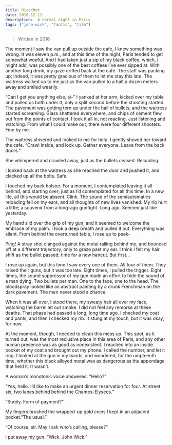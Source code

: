 ```yaml
---
title: Ricochet
date: 2016-12-11
description:  A normal night in Paris
tags: ["john-wick", "fanfic", "film"]
---
```

<blockquote class="blockquote-lilac aftercringe">Written in 2016</blockquote>

The moment I saw the van pull up outside the cafe, I knew something was wrong. It was eleven p.m., and at this time of the night, Paris tended to get somewhat woeful. And I had taken just a sip of my black coffee, which, I might add, was possibly one of the best coffees I’ve ever sipped at. With another long drink, my gaze drifted back at the cafe. The staff was packing up; indeed, it was pretty gracious of them to let me stay this late. The waitress walked up to me just as the van pulled to a halt a dozen meters away and smiled wearily.

“Can I get you anything else, si-” I yanked at her arm, kicked over my table and pulled us both under it, only a split second before the shooting started. The pavement was getting torn up under the hail of bullets, and the waitress started screaming. Glass shattered everywhere, and chips of cement flew out from the points of contact. I took it all in, not reacting. Just listening and watching. From what I could make out, there were four different shooters. Fine by me.

The waitress shivered and looked to me for help. I gently shoved her toward the cafe. “Crawl inside, and lock up. Gather everyone. Leave from the back doors.”

She whimpered and crawled away, just as the bullets ceased. Reloading.

I looked back at the waitress as she reached the door and pushed it, and clacked up all the bolts. Safe.

I touched my back holster. For a moment, I contemplated leaving it all behind, and starting over; just as I’d contemplated for all this time. In a new life, all this would be absent. Clink. The sound of the semiautomatics reloading fell on  my ears, and all thoughts of new lives vanished. My rib hurt a little; a souvenir from a long-ago gunfight. Long ago. Seemed just like yesterday.

My hand slid over the grip of my gun, and it seemed to welcome the embrace of my palm. I took a deep breath and pulled it out. Everything was silent. From behind the overturned table, I rose up to peek-

Ping! A stray shot clanged against the metal railing behind me, and bounced off at a different trajectory, only to graze past my ear. I think I felt my hair shift as the bullet passed; time for a new haircut. But first…

I rose up again, but this time I saw every one of them. All four of them. They raised their guns, but it was too late. Eight times, I pulled the trigger. Eight times, the sound suppressor of my gun made an effort to hide the sound of a man dying. Two bullets per man. One to the face, one to the head. The bloodspray looked like an abstract painting by a drunk Frenchman on the dark pavement. The men never stood a chance.

When it was all over, I stood there, my sweaty hair all over my face, watching the barrel let out smoke. I did not feel any remorse at these deaths. That phase had passed a long, long time ago. I checked my coat and pants, and then I checked my rib. It stung at my touch, but it was okay, for now.

At the moment, though, I needed to clean this mess up. This spot, as it turned out, was the most reclusive place in this area of Paris, and any other human presence was as good as nonexistent. I reached into an inside pocket of my coat and brought out my phone. I called the number, and let it ring. I looked at the gun in my hands, and wondered, for the umpteenth time, whether this black alloyed metal was as dangerous as the appendage that held it. It wasn’t.

A woman’s monotonic voice answered. “Hello?”

“Yes, hello. I’d like to make an urgent dinner reservation for four. At street six, two lanes behind behind the Champs-Elysees.”

“Surely. Form of payment?”

My fingers brushed the wrapped-up gold coins I kept in an adjacent pocket.”The usual.”

“Of course, sir. May I ask who’s calling, please?”

I put away my gun. “Wick. John Wick.”
